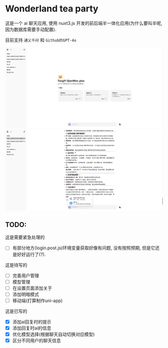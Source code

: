 # Wonderland tea party

这是一个 ai 聊天应用, 使用 nuxt3.js 开发的前后端半一体化应用(为什么要叫半呢, 因为数据库需要手动配置).

目前支持 `通义千问` 和 `Github的GPT-4o`

![pewview](./public/README/preview.webp)
![pewview](./public/README/preview1.webp)

## TODO:

这是需要紧急处理的
- [ ] 有部分地方(login.post.js)环境变量获取好像有问题, 没有按照预期, 但是它还是好好运行了(?).

这是待写的
- [ ] 完善用户管理
- [ ] 模型管理
- [ ] 在设置页面添加关于
- [ ] 添加明暗模式
- [ ] 移动端(打算制作uni-app)

这是已写的
- [x] 添加ai回复时的提示
- [x] 添加回复时ai的信息
- [x] 优化模型选择(根据聊天自动切换对应模型)
- [x] 区分不同用户的聊天信息

